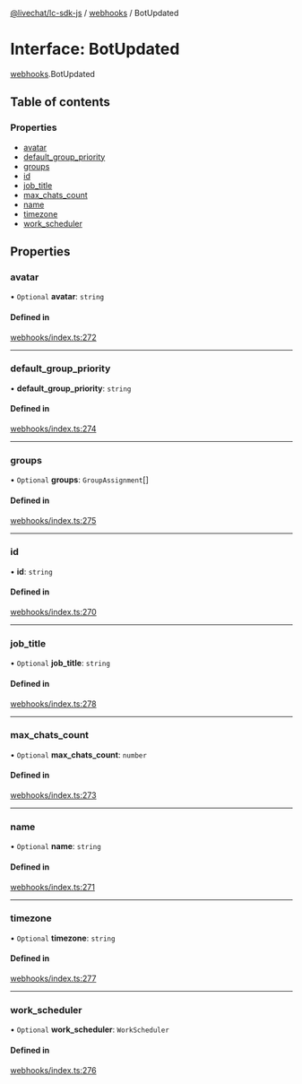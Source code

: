 [@livechat/lc-sdk-js](../README.md) / [webhooks](../modules/webhooks.md) / BotUpdated

# Interface: BotUpdated

[webhooks](../modules/webhooks.md).BotUpdated

## Table of contents

### Properties

- [avatar](webhooks.BotUpdated.md#avatar)
- [default\_group\_priority](webhooks.BotUpdated.md#default_group_priority)
- [groups](webhooks.BotUpdated.md#groups)
- [id](webhooks.BotUpdated.md#id)
- [job\_title](webhooks.BotUpdated.md#job_title)
- [max\_chats\_count](webhooks.BotUpdated.md#max_chats_count)
- [name](webhooks.BotUpdated.md#name)
- [timezone](webhooks.BotUpdated.md#timezone)
- [work\_scheduler](webhooks.BotUpdated.md#work_scheduler)

## Properties

### avatar

• `Optional` **avatar**: `string`

#### Defined in

[webhooks/index.ts:272](https://github.com/livechat/lc-sdk-js/blob/a63b0a6/src/webhooks/index.ts#L272)

___

### default\_group\_priority

• **default\_group\_priority**: `string`

#### Defined in

[webhooks/index.ts:274](https://github.com/livechat/lc-sdk-js/blob/a63b0a6/src/webhooks/index.ts#L274)

___

### groups

• `Optional` **groups**: `GroupAssignment`[]

#### Defined in

[webhooks/index.ts:275](https://github.com/livechat/lc-sdk-js/blob/a63b0a6/src/webhooks/index.ts#L275)

___

### id

• **id**: `string`

#### Defined in

[webhooks/index.ts:270](https://github.com/livechat/lc-sdk-js/blob/a63b0a6/src/webhooks/index.ts#L270)

___

### job\_title

• `Optional` **job\_title**: `string`

#### Defined in

[webhooks/index.ts:278](https://github.com/livechat/lc-sdk-js/blob/a63b0a6/src/webhooks/index.ts#L278)

___

### max\_chats\_count

• `Optional` **max\_chats\_count**: `number`

#### Defined in

[webhooks/index.ts:273](https://github.com/livechat/lc-sdk-js/blob/a63b0a6/src/webhooks/index.ts#L273)

___

### name

• `Optional` **name**: `string`

#### Defined in

[webhooks/index.ts:271](https://github.com/livechat/lc-sdk-js/blob/a63b0a6/src/webhooks/index.ts#L271)

___

### timezone

• `Optional` **timezone**: `string`

#### Defined in

[webhooks/index.ts:277](https://github.com/livechat/lc-sdk-js/blob/a63b0a6/src/webhooks/index.ts#L277)

___

### work\_scheduler

• `Optional` **work\_scheduler**: `WorkScheduler`

#### Defined in

[webhooks/index.ts:276](https://github.com/livechat/lc-sdk-js/blob/a63b0a6/src/webhooks/index.ts#L276)
